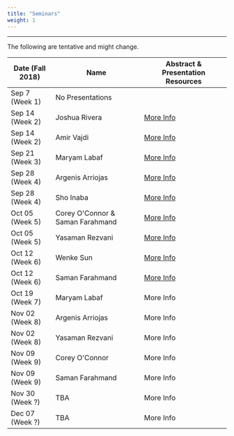 ```yaml
---
title: "Seminars"
weight: 1
---
```


***


The following are tentative and might change.

Date (Fall 2018)|  Name    | Abstract & Presentation Resources
 --------------|----------|------------------------
 Sep 7 (Week 1)  |No Presentations|
 Sep 14 (Week 2) | Joshua Rivera| [More Info](sep-14th-josh)
 Sep 14 (Week 2) | Amir Vajdi |   [More Info](sep-14th-amir)
 Sep 21 (Week 3) |Maryam Labaf|   [More Info](sep-21st-maryam)   		   
 Sep 28 (Week 4) |Argenis Arriojas| [More Info](sep-28th-argenis)
 Sep 28 (Week 4) |Sho Inaba| [More Info](sep-28th-sho)
 Oct 05 (Week 5) |Corey O'Connor & Saman Farahmand | [More Info](oct-05th-coreyandsaman)
 Oct 05 (Week 5) |Yasaman Rezvani| [More Info](oct-05th-yasaman)
 Oct 12 (Week 6) |Wenke Sun| [More Info](oct-12th-wenke)
 Oct 12 (Week 6) |Saman Farahmand |[More Info](oct-12th-samen)
 Oct 19 (Week 7) |Maryam Labaf|More Info<!-- ](maryam/maryam2) --> 
 Nov 02 (Week 8) |Argenis Arriojas| More Info<!-- ](argenis/argenis2) -->
 Nov 02 (Week 8) |Yasaman Rezvani|More Info<!-- ](yasaman/yasaman2) -->
 Nov 09 (Week 9) |Corey O'Connor|More Info<!-- ](corey/corey1) -->
 Nov 09 (Week 9) |Saman Farahmand |More Info<!-- ](saman/saman2) -->
 Nov 30 (Week ?) | TBA|More Info
 Dec 07 (Week ?) | TBA|More Info






